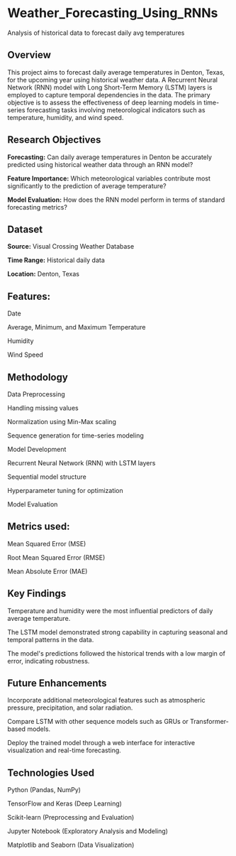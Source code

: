# Weather_Forecasting_Using_RNNs
Analysis of historical data to forecast daily avg temperatures

## Overview
This project aims to forecast daily average temperatures in Denton, Texas, for the upcoming year using historical weather data. A Recurrent Neural Network (RNN) model with Long Short-Term Memory (LSTM) layers is employed to capture temporal dependencies in the data. The primary objective is to assess the effectiveness of deep learning models in time-series forecasting tasks involving meteorological indicators such as temperature, humidity, and wind speed.

## Research Objectives
**Forecasting:** Can daily average temperatures in Denton be accurately predicted using historical weather data through an RNN model?

**Feature Importance:** Which meteorological variables contribute most significantly to the prediction of average temperature?

**Model Evaluation:** How does the RNN model perform in terms of standard forecasting metrics?

## Dataset
**Source:** Visual Crossing Weather Database

**Time Range:** Historical daily data

**Location:** Denton, Texas

## Features:

Date

Average, Minimum, and Maximum Temperature

Humidity

Wind Speed

## Methodology
Data Preprocessing

Handling missing values

Normalization using Min-Max scaling

Sequence generation for time-series modeling

Model Development

Recurrent Neural Network (RNN) with LSTM layers

Sequential model structure

Hyperparameter tuning for optimization

Model Evaluation

## Metrics used:

Mean Squared Error (MSE)

Root Mean Squared Error (RMSE)

Mean Absolute Error (MAE)

## Key Findings
Temperature and humidity were the most influential predictors of daily average temperature.

The LSTM model demonstrated strong capability in capturing seasonal and temporal patterns in the data.

The model's predictions followed the historical trends with a low margin of error, indicating robustness.

## Future Enhancements
Incorporate additional meteorological features such as atmospheric pressure, precipitation, and solar radiation.

Compare LSTM with other sequence models such as GRUs or Transformer-based models.

Deploy the trained model through a web interface for interactive visualization and real-time forecasting.

## Technologies Used
Python (Pandas, NumPy)

TensorFlow and Keras (Deep Learning)

Scikit-learn (Preprocessing and Evaluation)

Jupyter Notebook (Exploratory Analysis and Modeling)

Matplotlib and Seaborn (Data Visualization)
